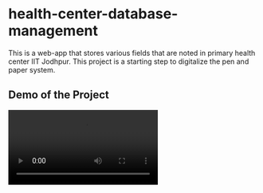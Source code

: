 # health-center-database-management
This is a web-app that stores various fields that are noted in primary health center IIT Jodhpur. This project is a starting step to digitalize the pen and paper system.
## Demo of the Project
![video](health.mp4)
